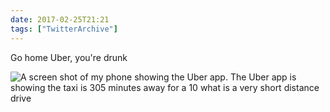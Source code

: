 ```yaml
---
date: 2017-02-25T21:21
tags: ["TwitterArchive"]
---
```

Go home Uber, you're drunk

![A screen shot of my phone showing the Uber app. The Uber app is showing the taxi is 305 minutes away for a 10 what is a very short distance drive](https://cdn.geekyaubergine.com/twitter_archive/835600722569932800-C5imbF3WYAIzeMM_copy.png)